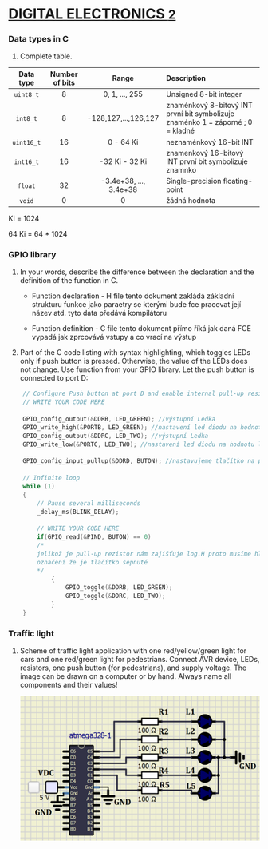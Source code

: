 # [DIGITAL ELECTRONICS <font size="5"> 2 </font>](https://github.com/jamo796/Digital-electronics-2/)
 
### Data types in C

1. Complete table.

| **Data type** | **Number of bits** | **Range** | **Description** |
| :-: | :-: | :-: | :-- | 
| `uint8_t`  | 8 | 0, 1, ..., 255 | Unsigned 8-bit integer |
| `int8_t`   | 8 | -128,127,...,126,127 | znaménkový 8-bitový INT první bit symbolizuje znaménko 1 = záporné ; 0 = kladné |
| `uint16_t` | 16 | 0  -  64 Ki | neznaménkový 16-bit INT |
| `int16_t`  | 16 | -32 Ki  -  32 Ki | znamenkový 16-bitový INT první bit symbolizuje znamnko |
| `float`    | 32 | -3.4e+38, ..., 3.4e+38 | Single-precision floating-point |
| `void`     | 0 | 0 | žádná hodnota |

Ki = 1024

64 Ki = 64 * 1024


### GPIO library


1. In your words, describe the difference between the declaration and the definition of the function in C.
   * Function declaration - H file tento dokument zakládá základní strukturu funkce jako paraetry se kterými bude fce pracovat její název atd. tyto data předává kompilátoru

   * Function definition - C file tento dokument přímo říká jak daná FCE vypadá jak zprcovává vstupy a co vrací na výstup

2. Part of the C code listing with syntax highlighting, which toggles LEDs only if push button is pressed. Otherwise, the value of the LEDs does not change. Use function from your GPIO library. Let the push button is connected to port D:

```c
    // Configure Push button at port D and enable internal pull-up resistor
    // WRITE YOUR CODE HERE
    
    GPIO_config_output(&DDRB, LED_GREEN); //výstupní Ledka
    GPIO_write_high(&PORTB, LED_GREEN); //nastavení led diodu na hodnotu log.H
    GPIO_config_output(&DDRC, LED_TWO); //výstupní Ledka
    GPIO_write_low(&PORTC, LED_TWO); //nastavení led diodu na hodnotu log.H
    
    GPIO_config_input_pullup(&DDRD, BUTON); //nastavujeme tlačítko na pord D 

    // Infinite loop
    while (1)
    {
        // Pause several milliseconds
        _delay_ms(BLINK_DELAY);

        // WRITE YOUR CODE HERE
        if(GPIO_read(&PIND, BUTON) == 0) 
        /* 
        jelikož je pull-up rezistor nám zajišťuje log.H proto musíme hledat log.L pro
        označení že je tlačítko sepnuté
        */
            {
                GPIO_toggle(&DDRB, LED_GREEN);
                GPIO_toggle(&DDRC, LED_TWO);
            }
    }
```


### Traffic light

1. Scheme of traffic light application with one red/yellow/green light for cars and one red/green light for pedestrians. Connect AVR device, LEDs, resistors, one push button (for pedestrians), and supply voltage. The image can be drawn on a computer or by hand. Always name all components and their values!

   ![Trafic Lights](https://github.com/jamo796/Digital-electronics-2/blob/main/Labs/03-GPIO/trafic%20lights.png)
